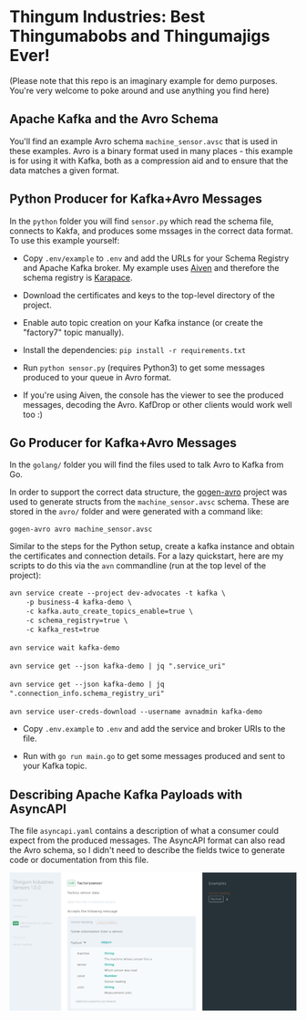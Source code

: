 # Thingum Industries: Best Thingumabobs and Thingumajigs Ever!

(Please note that this repo is an imaginary example for demo purposes. You're very welcome to poke around and use anything you find here)

## Apache Kafka and the Avro Schema

You'll find an example Avro schema `machine_sensor.avsc` that is used in these examples. Avro is a binary format used in many places - this example is for using it with Kafka, both as a compression aid and to ensure that the data matches a given format.

## Python Producer for Kafka+Avro Messages

In the `python` folder you will find `sensor.py` which read the schema file, connects to Kakfa, and produces some mssages in the correct data format. To use this example yourself:

* Copy `.env/example` to `.env` and add the URLs for your Schema Registry and Apache Kafka broker. My example uses [Aiven](https://aiven.io) and therefore the schema registry is [Karapace](https://github.com/aiven/karapace).

* Download the certificates and keys to the top-level directory of the project.

* Enable auto topic creation on your Kafka instance (or create the "factory7" topic manually).

* Install the dependencies: `pip install -r requirements.txt`

* Run `python sensor.py` (requires Python3) to get some messages produced to your queue in Avro format.

* If you're using Aiven, the console has the viewer to see the produced messages, decoding the Avro. KafDrop or other clients would work well too :)

## Go Producer for Kafka+Avro Messages

In the `golang/` folder you will find the files used to talk Avro to Kafka from Go.

In order to support the correct data structure, the [gogen-avro](https://github.com/actgardner/gogen-avro
) project was used to generate structs from the `machine_sensor.avsc` schema. These are stored in the `avro/` folder and were generated with a command like:

```
gogen-avro avro machine_sensor.avsc
```

Similar to the steps for the Python setup, create a kafka instance and obtain the certificates and connection details. For a lazy quickstart, here are my scripts to do this via the `avn` commandline (run at the top level of the project):

```
avn service create --project dev-advocates -t kafka \
    -p business-4 kafka-demo \
    -c kafka.auto_create_topics_enable=true \
    -c schema_registry=true \
    -c kafka_rest=true

avn service wait kafka-demo

avn service get --json kafka-demo | jq ".service_uri"

avn service get --json kafka-demo | jq ".connection_info.schema_registry_uri"

avn service user-creds-download --username avnadmin kafka-demo
```

* Copy `.env.example` to `.env` and add the service and broker URIs to the file.

* Run with `go run main.go` to get some messages produced and sent to your Kafka topic.


## Describing Apache Kafka Payloads with AsyncAPI

The file `asyncapi.yaml` contains a description of what a consumer could expect from the produced messages. The AsyncAPI format can also read the Avro schema, so I didn't need to describe the fields twice to generate code or documentation from this file.

![screenshot of generated documentation](docs/screenshot.png)



